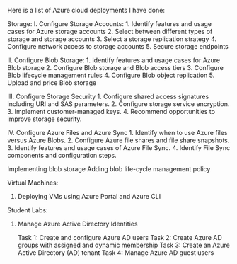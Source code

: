 Here is a list of Azure cloud deployments I have done:

Storage:
  I. Configure Storage Accounts:
    1. Identify features and usage cases for Azure storage accounts
    2. Select between different types of storage and storage accounts
    3. Select a storage replication strategy
    4. Configure network access to storage accounts
    5. Secure storage endpoints
 
  
  II. Configure Blob Storage:
    1. Identify features and usage cases for Azure Blob storage
    2. Configure Blob storage and Blob access tiers
    3. Configure Blob lifecycle management rules
    4. Configure Blob object replication
    5. Upload and price Blob storage
    
  III. Configure Storage Security
    1. Configure shared access signatures including URI and SAS parameters.
    2. Configure storage service encryption.
    3. Implement customer-managed keys.
    4. Recommend opportunities to improve storage security.

  IV. Configure Azure Files and Azure Sync
    1. Identify when to use Azure files versus Azure Blobs.
    2. Configure Azure file shares and file share snapshots.
    3. Identify features and usage cases of Azure File Sync.
    4. Identify File Sync components and configuration steps.


  
  Implementing blob storage
   Adding blob life-cycle management policy


Virtual Machines:
  1. Deploying VMs using Azure Portal and Azure CLI


Student Labs:
1. Manage Azure Active Directory Identities
  
    Task 1: Create and configure Azure AD users
    Task 2: Create Azure AD groups with assigned and dynamic membership
    Task 3: Create an Azure Active Directory (AD) tenant
    Task 4: Manage Azure AD guest users

